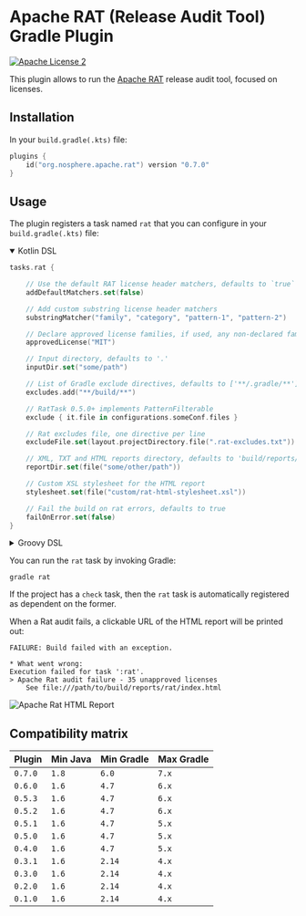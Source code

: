 
# Apache RAT (Release Audit Tool) Gradle Plugin

[![Apache License 2](http://img.shields.io/badge/license-ASF2-blue.svg)](http://www.apache.org/licenses/LICENSE-2.0.txt)

This plugin allows to run the [Apache RAT](https://creadur.apache.org/rat/) release audit tool, focused on licenses.

## Installation

In your `build.gradle(.kts)` file:

```kotlin
plugins {
    id("org.nosphere.apache.rat") version "0.7.0"
}
```

## Usage

The plugin registers a task named `rat` that you can configure in your `build.gradle(.kts)` file:

<details open>
<summary>Kotlin DSL</summary>

```kotlin
tasks.rat {

    // Use the default RAT license header matchers, defaults to `true`
    addDefaultMatchers.set(false)

    // Add custom substring license header matchers
    substringMatcher("family", "category", "pattern-1", "pattern-2")

    // Declare approved license families, if used, any non-declared family won't be approved
    approvedLicense("MIT")

    // Input directory, defaults to '.'
    inputDir.set("some/path")

    // List of Gradle exclude directives, defaults to ['**/.gradle/**']
    excludes.add("**/build/**")

    // RatTask 0.5.0+ implements PatternFilterable
    exclude { it.file in configurations.someConf.files }

    // Rat excludes file, one directive per line
    excludeFile.set(layout.projectDirectory.file(".rat-excludes.txt"))

    // XML, TXT and HTML reports directory, defaults to 'build/reports/rat'
    reportDir.set(file("some/other/path"))

    // Custom XSL stylesheet for the HTML report
    stylesheet.set(file("custom/rat-html-stylesheet.xsl"))

    // Fail the build on rat errors, defaults to true
    failOnError.set(false)
}
```

</details>
<details>
<summary>Groovy DSL</summary>

```groovy
rat {

    // Input directory, defaults to '.'
    inputDir.set(file("some/path"))

    // List of Gradle exclude directives, defaults to ['**/.gradle/**']
    excludes.add("**/build/**")

    // Rat excludes file, one directive per line
    excludeFile.set(layout.projectDirectory.file(".rat-excludes.txt"))

    // XML, TXT and HTML reports directory, defaults to 'build/reports/rat'
    reportDir.set(file("some/other/path"))

    // Custom XSL stylesheet for the HTML report
    stylesheet.set(file("custom/rat-html-stylesheet.xsl"))

    // Fail the build on rat errors, defaults to true
    failOnError.set(false)

    // Prints the list of files with unapproved licences to the console, defaults to false
    verbose.set(true)
}
```

</details>


You can run the `rat` task by invoking Gradle:

```
gradle rat
```

If the project has a `check` task, then the `rat` task is automatically registered as dependent on the former.

When a Rat audit fails, a clickable URL of the HTML report will be printed out:

```
FAILURE: Build failed with an exception.

* What went wrong:
Execution failed for task ':rat'.
> Apache Rat audit failure - 35 unapproved licenses
    See file:///path/to/build/reports/rat/index.html
```

![Apache Rat HTML Report](src/docs/resources/html_report_header.png "Apache Rat HTML Report")


## Compatibility matrix

| Plugin | Min Java | Min Gradle | Max Gradle
| --- | --- | --- | ---
| `0.7.0` | `1.8` | `6.0` | `7.x`
| `0.6.0` | `1.6` | `4.7` | `6.x`
| `0.5.3` | `1.6` | `4.7` | `6.x`
| `0.5.2` | `1.6` | `4.7` | `6.x`
| `0.5.1` | `1.6` | `4.7` | `5.x`
| `0.5.0` | `1.6` | `4.7` | `5.x`
| `0.4.0` | `1.6` | `4.7` | `5.x`
| `0.3.1` | `1.6` | `2.14` | `4.x`
| `0.3.0` | `1.6` | `2.14` | `4.x`
| `0.2.0` | `1.6` | `2.14` | `4.x`
| `0.1.0` | `1.6` | `2.14` | `4.x` 
